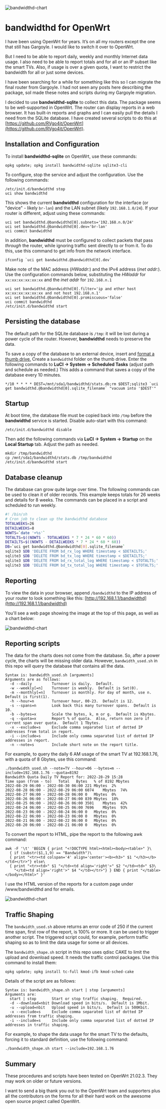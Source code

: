 ![bandwidthd-chart](./images/bandwidthd-main.png)

# bandwidthd for OpenWrt

I have been using OpenWrt for years.
It’s on all my routers except the one that still has Gargoyle.
I would like to switch it over to OpenWrt.

But I need to be able to report daily, weekly and monthly Internet data usage.
I also need to be able to report totals and for all or an IP subset like the smart TVs.
Also, if usage is over a given quota, I want to restrict the bandwidth for all or just some devices.

I have been searching for a while for something like this
so I can migrate the final router from Gargoyle.
I had not seen any posts here describing the package,
soI made these notes and scripts during
my Gargoyle migration. 

I decided to use **bandwidthd-sqlite** to collect this data.
The package seems to be well-supported in OpenWrt.
The router can display reports in a web browser.
It has built-in reports and graphs and I can easily pull the details I need from the SQLite database.
I have created several scripts to do this at [https://github.com/RVgo4it/OpenWrt](https://github.com/RVgo4it/OpenWrt).  

## Installation and Configuration

To install **bandwidthd-sqlite** on OpenWrt,
use these commands:

`opkg update; opkg install bandwidthd-sqlite sqlite3-cli`

To configure, stop the service and adjust the configuration. Use the following commands:

```
/etc/init.d/bandwidthd stop
uci show bandwidthd
```

This shows the current **bandwidthd** configuration
for the interface (or "device" - likely `br-lan`) and
the LAN subnet (likely `192.168.1.0/24`).
If your router is different, adjust using these commands:

```
uci set bandwidthd.@bandwidthd[0].subnets='192.168.n.0/24'
uci set bandwidthd.@bandwidthd[0].dev='br-lan'
uci commit bandwidthd
```

In addition, **bandwidthd** must be configured
to collect packets that pass _through_ the router,
while ignoring traffic sent directly to or from it.
To do this, use this command to get info
from the network interface.  

```
ifconfig `uci get bandwidthd.@bandwidthd[0].dev`
```
 
Make note of the MAC address (_HWaddr:_)
and the IPv4 address (_inet addr:_).
Use the configuration commands below,
substituting the _HWaddr_ for `xx:xx:xx:xx:xx:xx` and
the _inet addr_ for `192.168.n.1`

```
uci set bandwidthd.@bandwidthd[0].filter='ip and ether host xx:xx:xx:xx:xx:xx and not host 192.168.n.1'
uci set bandwidthd.@bandwidthd[0].promiscuous='false'
uci commit bandwidthd
/etc/init.d/bandwidthd start
```

## Persisting the database

The default path for the SQLite database is `/tmp`:
it will be lost during a power cycle of the router.  However, **bandwidthd** needs to preserve the data.

To save a copy of the database to an external device,
insert and
[format a thumb drive.](https://openwrt.org/docs/guide-user/storage/usb-drives-quickstart)
Create a `bandwidthd` folder on the thumb drive.
Enter the following commands to **LuCI → System → Scheduled Tasks** (adjust path and schedule as needed.)
This adds a command that saves a copy of the database every 10 minutes.  

```
*/10 * * * * DEST=/mnt/sda1/bandwidthd/stats.db;rm $DEST;sqlite3 `uci get bandwidthd.@bandwidthd[0].sqlite_filename` "vacuum into '$DEST'"
```

## Startup

At boot time, the database file must be copied back
into `/tmp` before the **bandwidthd** service is started.
Disable auto-start with this command:

`/etc/init.d/bandwidthd disable`

Then add the following commands via **LuCI → System → Startup** on the **Local Startup** tab.  Adjust the path as needed.

```
mkdir /tmp/bandwidthd
cp /mnt/sda1/bandwidthd/stats.db /tmp/bandwidthd
/etc/init.d/bandwidthd start
```

## Database cleanup

The database can grow quite large over time.
The following commands can be used to clean it of older records.  This example keeps totals for 26 weeks and details for 8 weeks.  The commands can be placed in a script and scheduled to run weekly.

```bash
#! /bin/sh
# Cron job to clean up the bandwidthd database
TOTALWEEKS=26
DETAILWEEKS=8
NOWTS=`date '+%s'`
TOTALTS=$((NOWTS - TOTALWEEKS * 7 * 24 * 60 * 60))
DETAILTS=$((NOWTS - DETAILWEEKS * 7 * 24 * 60 * 60))
DB=`uci get bandwidthd.@bandwidthd[0].sqlite_filename`
sqlite3 $DB 'DELETE FROM bd_rx_log WHERE timestamp < $DETAILTS;'
sqlite3 $DB 'DELETE FROM bd_tx_log WHERE timestamp < $DETAILTS;'
sqlite3 $DB 'DELETE FROM bd_rx_total_log WHERE timestamp < $TOTALTS;'
sqlite3 $DB 'DELETE FROM bd_tx_total_log WHERE timestamp < $TOTALTS;'
```

## Reporting

To view the data in your browser,
append `/bandwidthd` to the IP address of your router
to look something like this:
[http://192.168.1.1/bandwidthd](http://192.168.1.1/bandwidthd)  

You'll see a web page showing the image at the top
of this page, as well as a chart below:

![bandwidthd-chart](./images/bandwidthd-chart.png)

## Reporting scripts

The data for the charts does not come from the database.  So, after a power cycle, the charts will be missing older data.  However, `bandwidth_used.sh` in this repo
will query the database that contains all the data.

```
Syntax is: bandwidth_used.sh [arguments]
Arguments are as follows:
  -d --daily         Turnover is daily.  Default.
  -w --weekly[=n]    Turnover is weekly.  Default is Sat(0).
  -m --monthly[=n]   Turnover is monthly. For day of month, use n. Default is first(1).
  -h --hour=n        Turnover hour, 00-23.  Default is 12.
  -s --spans=n       Look back this many turnover spans.  Default is 10.
  -b --bytes=x       Scale the bytes, k, m or g.  Default is Kbytes.
  -q --quota=x       Report % of quota.  Also, return non zero if current span over quota.  Default 1 Tbytes.
  -x --exclude=s     Exclude comma separated list of dotted IP addresses from total in report.
  -i --include=s     Include only comma separated list of dotted IP addresses in report.
  -n --note=s        Include short note on the report title.
```

For example, to query the daily 6 AM usage of the smart TV at 192.168.1.76, with a quota of 8 Gbytes, use this command:

```
./bandwidth_used.sh --note=TV --hour=06 --bytes=m --include=192.168.1.76 --quota=8192
Bandwidth Quota Daily TV Report for: 2022-28-29 15:28
Time span (from - to)	Total	Bytes	% of 8192 Mbytes
2022-08-29 06:00 - 2022-08-30 06:00	221	Mbytes	2%
2022-08-28 06:00 - 2022-08-29 06:00	6074	Mbytes	74%
2022-08-27 06:00 - 2022-08-28 06:00	0	Mbytes	0%
2022-08-26 06:00 - 2022-08-27 06:00	839	Mbytes	10%
2022-08-25 06:00 - 2022-08-26 06:00	3501	Mbytes	42%
2022-08-24 06:00 - 2022-08-25 06:00	7696	Mbytes	93%
2022-08-23 06:00 - 2022-08-24 06:00	0	Mbytes	0%
2022-08-22 06:00 - 2022-08-23 06:00	0	Mbytes	0%
2022-08-21 06:00 - 2022-08-22 06:00	0	Mbytes	0%
2022-08-20 06:00 - 2022-08-21 06:00	0	Mbytes	0%
```

To convert the report to HTML, pipe the report to the following awk command:

```
awk -F '\t' 'BEGIN { print "<!DOCTYPE html><html><body><table>" }\
  { if (substr($1,1,9) == "Bandwidth")\
  { print "<tr><td colspan='4' align='center'><b><h3>" $1 "</h3></b></td></tr>"} else\
  { print "<tr><td>" $1 "</td><td align='right'>" $2 "</td><td>" $3\
    "</td><td align='right'>" $4 "</td></tr>"} } END { print "</table></body></html>" }'
```

I use the HTML version of the reports for a custom page under /www/bandwidthd and for emails.  

![bandwidthd-chart](./images/bandwidthd-email.png)

## Traffic Shaping

The `bandwidth_used.sh` above returns an error code of 250 if the current time span, first row of the report, is 100% or more.  It can be used to trigger another script.  The triggered script could, for example, perform traffic shaping so as to limit the data usage for some or all devices.  

The `bandwidth_shape.sh` script in this repo uses qdisc CAKE to limit the upload and download speed.  It needs the traffic control packages.  Use this command to install them:

`opkg update; opkg install tc-full kmod-ifb kmod-sched-cake`

Details of the script are as follows:

```
Syntax is: bandwidth_shape.sh start | stop [arguments]
Arguments are:
  start | stop       Start or stop traffic shaping.  Required.
  -d --download=nbit Download speed in bits/s.  Default is 1Mbit.
  -u --upload=nbit   Upload speed in bits/s.  Default is 500Kbit.
  -x --exclude=s     Exclude comma separated list of dotted IP addresses from traffic shaping.
  -i --include=s     Include only comma separated list of dotted IP addresses in traffic shaping.
```
 
For example, to shape the data usage for the smart TV to the defaults, forcing it to standard definition, use the following command:

`./bandwidth_shape.sh start --include=192.168.1.76` 

## Summary

These procedures and scripts have been tested on OpenWrt 21.02.3. They may work on older or future versions.

I want to send a big thank you out to the OpenWrt team and supporters plus all the contributors on the forms for all their hard work on the awesome open source project called OpenWrt.
